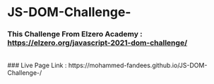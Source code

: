 # JS-DOM-Challenge-
### This Challenge From Elzero Academy : https://elzero.org/javascript-2021-dom-challenge/
<br>
### Live Page Link : https://mohammed-fandees.github.io/JS-DOM-Challenge-/
